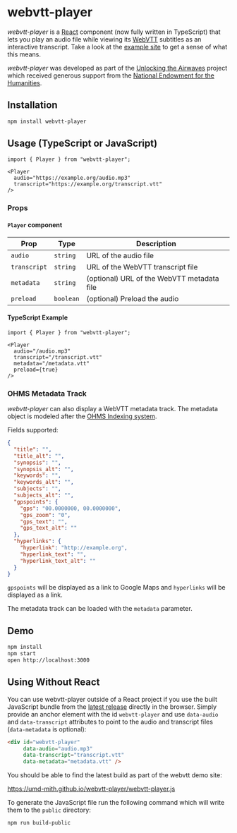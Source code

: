 # webvtt-player

*webvtt-player* is a [React] component (now fully written in TypeScript) that lets you play an audio file while viewing its [WebVTT] subtitles as an interactive transcript. Take a look at the [example site] to get a sense of what this means.

*webvtt-player* was developed as part of the [Unlocking the Airwaves] project which received generous support from the [National Endowment for the Humanities].

## Installation

```bash
npm install webvtt-player
```

## Usage (TypeScript or JavaScript)

```tsx
import { Player } from "webvtt-player";

<Player
  audio="https://example.org/audio.mp3"
  transcript="https://example.org/transcript.vtt"
/>
```

### Props

#### `Player` component
| Prop         | Type     | Description |
|--------------|----------|-------------|
| `audio`      | `string` | URL of the audio file |
| `transcript` | `string` | URL of the WebVTT transcript file |
| `metadata`   | `string` | (optional) URL of the WebVTT metadata file |
| `preload`    | `boolean`| (optional) Preload the audio |

#### TypeScript Example

```tsx
import { Player } from "webvtt-player";

<Player
  audio="/audio.mp3"
  transcript="/transcript.vtt"
  metadata="/metadata.vtt"
  preload={true}
/>
```

### OHMS Metadata Track

*webvtt-player* can also display a WebVTT metadata track. The metadata object is modeled after the [OHMS Indexing system](http://ohda.matrix.msu.edu/2014/11/indexing-interviews-in-ohms/).

Fields supported:

```json
{
  "title": "",
  "title_alt": "",
  "synopsis": "",
  "synopsis_alt": "",
  "keywords": "",
  "keywords_alt": "",
  "subjects": "",
  "subjects_alt": "",
  "gpspoints": {
    "gps": "00.0000000, 00.0000000",
    "gps_zoom": "0",
    "gps_text": "",
    "gps_text_alt": ""
  },
  "hyperlinks": {
    "hyperlink": "http://example.org",
    "hyperlink_text": "",
    "hyperlink_text_alt": ""
  }
}
```

`gpspoints` will be displayed as a link to Google Maps and `hyperlinks` will be displayed as a link.

The metadata track can be loaded with the `metadata` parameter.

## Demo

```bash
npm install
npm start
open http://localhost:3000
```

[WEBVTT]: https://en.wikipedia.org/wiki/WebVTT
[JavaScript API]: https://developer.mozilla.org/en-US/docs/Web/API/WebVTT_API
[React]: https://reactjs.org/
[example site]: https://umd-mith.github.io/webvtt-player
[Unlocking the Airwaves]: https://mith.umd.edu/research/unlocking-the-airwaves/
[National Endowment for the Humanities]: https://www.neh.gov/

## Using Without React

You can use webvtt-player outside of a React project if you use the built JavaScript bundle from the [latest release](https://github.com/umd-mith/webvtt-player/releases) directly in the browser. Simply provide an anchor element with the id `webvtt-player` and use `data-audio` and `data-transcript` attributes to point to the audio and transcript files (`data-metadata` is optional):

```html
<div id="webvtt-player"
     data-audio="audio.mp3"
     data-transcript="transcript.vtt"
     data-metadata="metadata.vtt" />
```

You should be able to find the latest build as part of the webvtt demo site:

https://umd-mith.github.io/webvtt-player/webvtt-player.js

To generate the JavaScript file run the following command which will write them to the `public` directory:

    npm run build-public
